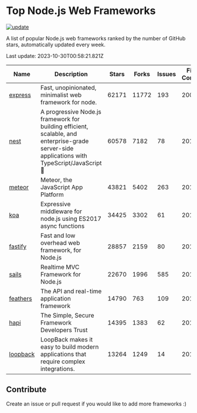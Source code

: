 # Top Node.js Web Frameworks

[![update](https://github.com/sunnysid3up/nodejs-web-frameworks/actions/workflows/update.yml/badge.svg)](https://github.com/sunnysid3up/nodejs-web-frameworks/actions/workflows/update.yml)

A list of popular Node.js web frameworks ranked by the number of GitHub stars, automatically updated every week.

Last update: 2023-10-30T00:58:21.821Z

| Name          | Description          | Stars                     | Forks          | Issues               | First Commit        | Last Commit         | Language          |
|---------------|----------------------|---------------------------|----------------|----------------------|---------------------|---------------------|-------------------|
| [express](https://github.com/expressjs/express) | Fast, unopinionated, minimalist web framework for node. | 62171 | 11772 | 193 | 2009 | 2023-10-30 | JS |
| [nest](https://github.com/nestjs/nest) | A progressive Node.js framework for building efficient, scalable, and enterprise-grade server-side applications with TypeScript/JavaScript 🚀 | 60578 | 7182 | 78 | 2017 | 2023-10-29 | TS |
| [meteor](https://github.com/meteor/meteor) | Meteor, the JavaScript App Platform | 43821 | 5402 | 263 | 2012 | 2023-10-29 | JS |
| [koa](https://github.com/koajs/koa) | Expressive middleware for node.js using ES2017 async functions | 34425 | 3302 | 61 | 2013 | 2023-10-29 | JS |
| [fastify](https://github.com/fastify/fastify) | Fast and low overhead web framework, for Node.js | 28857 | 2159 | 80 | 2016 | 2023-10-30 | JS |
| [sails](https://github.com/balderdashy/sails) | Realtime MVC Framework for Node.js | 22670 | 1996 | 585 | 2012 | 2023-10-29 | JS |
| [feathers](https://github.com/feathersjs/feathers) | The API and real-time application framework | 14790 | 763 | 109 | 2011 | 2023-10-29 | TS |
| [hapi](https://github.com/hapijs/hapi) | The Simple, Secure Framework Developers Trust | 14395 | 1383 | 62 | 2011 | 2023-10-29 | JS |
| [loopback](https://github.com/strongloop/loopback) | LoopBack makes it easy to build modern applications that require complex integrations. | 13264 | 1249 | 14 | 2013 | 2023-10-26 | JS |

## Contribute 

Create an issue or pull request if you would like to add more frameworks :)